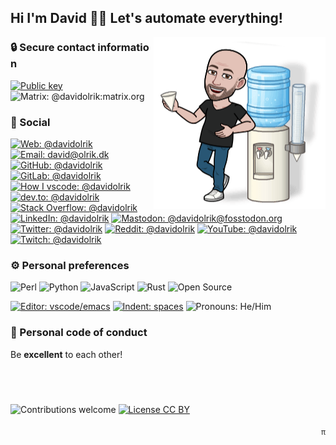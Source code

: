 ## Hi I'm David 🖖🏽 Let's automate everything!

<img align="right" alt="Lets talk!" src="https://raw.githubusercontent.com/davidolrik/davidolrik/master/img/watercooler-right.png">

### 🔒&nbsp;Secure&nbsp;contact&nbsp;information

[![Public key](https://img.shields.io/badge/public%20key-davidolrik.gpg-orange?logo=gnu-privacy-guard&logoColor=white)](
    https://github.com/davidolrik.gpg
)
![Matrix: @davidolrik:matrix.org](https://img.shields.io/badge/matrix-@davidolrik:matrix.org-orange?logo=matrix&logoColor=white)

### 💬 Social

[![Web: @davidolrik](https://img.shields.io/badge/web-david.olrik.dk-blue)](
    https://david.olrik.dk
)
[![Email: david@olrik.dk](https://img.shields.io/badge/email-david@olrik.dk-blue)](
    mailto:david@olrik.dk
)
[![GitHub: @davidolrik](https://img.shields.io/badge/github-%40davidolrik-blue)](
    https://github.com/davidolrik
)
[![GitLab: @davidolrik](https://img.shields.io/badge/gitlab-%40davidolrik-blue)](
    https://gitlab.com/davidolrik
)
[![How I vscode: @davidolrik](https://img.shields.io/badge/how%20i%20vscode-%40davidolrik-blue)](
    https://howivscode.com/davidolrik
)
[![dev.to: @davidolrik](https://img.shields.io/badge/dev.to-%40davidolrik-blue)](
    https://dev.to/davidolrik/
)
[![Stack Overflow: @davidolrik](https://img.shields.io/badge/stack%20overflow-%40davidolrik-blue)](
    https://stackoverflow.com/users/901343/davidolrik
)
[![LinkedIn: @davidolrik](https://img.shields.io/badge/linkedin-%40davidolrik-blue)](
    https://www.linkedin.com/in/davidolrik/
)
[![Mastodon: @davidolrik@fosstodon.org](https://img.shields.io/badge/mastodon-%40davidolrik-blue)](
    https://fosstodon.org/@davidolrik
)
[![Twitter: @davidolrik](https://img.shields.io/badge/twitter-%40davidolrik-blue)](
    https://twitter.com/davidolrik
)
[![Reddit: @davidolrik](https://img.shields.io/badge/reddit-%40davidolrik-blue)](
    https://www.reddit.com/user/davidolrik/
)
[![YouTube: @davidolrik](https://img.shields.io/badge/youtube-%40davidolrik-blue)](
    https://www.youtube.com/davidolrik
)
[![Twitch: @davidolrik](https://img.shields.io/badge/twitch-%40davidolrik-blue)](
    https://www.twitch.tv/davidolrik
)

### ⚙️ Personal preferences

![Perl](https://img.shields.io/badge/-Perl-414270?style=flat&logo=perl&logoColor=white)
![Python](https://img.shields.io/badge/-Python-306998?style=flat&logo=python&logoColor=ffd43b)
![JavaScript](https://img.shields.io/badge/-JavaScript-black?style=flat&logo=javascript&logoColor=f0db4f)
![Rust](https://img.shields.io/badge/-Rust-black?style=flat&logo=rust&logoColor=white)
![Open Source](https://img.shields.io/badge/-Open%20Source-grey?style=flat&logo=open-source-initiative&logoColor=3da639)

[![Editor:
vscode/emacs](https://img.shields.io/badge/editor-vscode%20/%20emacs-blueviolet)](
    https://howivscode.com/davidolrik
)
[![Indent: spaces](https://img.shields.io/badge/indent-spaces-blueviolet)](
    https://stackoverflow.blog/2017/06/15/developers-use-spaces-make-money-use-tabs/
)
![Pronouns: He/Him](https://img.shields.io/badge/pronouns-he%20/%20him-blueviolet)

### 📜 Personal code of conduct

Be **excellent** to each other!

## &nbsp;

![Contributions welcome](https://img.shields.io/badge/contributions-welcome-green.svg?style=flat)
[![License CC BY](https://img.shields.io/badge/license-CC%20BY-green?style=flat&logo=creative-commons)](
    https://creativecommons.org/licenses/by/4.0/
)

 <p align="right">
    <a href="https://grepmasters.com"><sub>π</sub></a>
</p>

<a rel="nofollow me" href="https://fosstodon.org/@davidolrik"></a>
